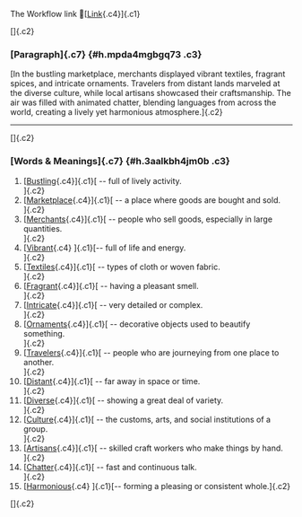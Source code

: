 The Workflow link
👏[[Link](https://www.google.com/url?q=http://www.google.com&sa=D&source=editors&ust=1759479701180944&usg=AOvVaw1YksveDNxc26eYLsbBSPza){.c4}]{.c1}

[]{.c2}

### [Paragraph]{.c7} {#h.mpda4mgbgq73 .c3}

[In the bustling marketplace, merchants displayed vibrant textiles,
fragrant spices, and intricate ornaments. Travelers from distant lands
marveled at the diverse culture, while local artisans showcased their
craftsmanship. The air was filled with animated chatter, blending
languages from across the world, creating a lively yet harmonious
atmosphere.]{.c2}

------------------------------------------------------------------------

[]{.c2}

### [Words & Meanings]{.c7} {#h.3aalkbh4jm0b .c3}

1.  [[Bustling](https://www.google.com/url?q=http://www.google.com&sa=D&source=editors&ust=1759479701182325&usg=AOvVaw1D-9NorhHLM2dX9Vhxy29K){.c4}]{.c1}[ --
    full of lively activity.\
    ]{.c2}
2.  [[Marketplace](https://www.google.com/url?q=http://www.google.com&sa=D&source=editors&ust=1759479701182691&usg=AOvVaw08WPxovIMl5Lgg9C14xoy-){.c4}]{.c1}[ --
    a place where goods are bought and sold.\
    ]{.c2}
3.  [[Merchants](https://www.google.com/url?q=http://www.google.com&sa=D&source=editors&ust=1759479701183046&usg=AOvVaw0on2zE5ul02bywmwx6H93t){.c4}]{.c1}[ --
    people who sell goods, especially in large quantities.\
    ]{.c2}
4.  [[Vibrant](https://www.google.com/url?q=http://www.google.com&sa=D&source=editors&ust=1759479701183312&usg=AOvVaw0yoUn9nOpx2BOvo0dEmlHC){.c4}
    ]{.c1}[-- full of life and energy.\
    ]{.c2}
5.  [[Textiles](https://www.google.com/url?q=http://www.google.com&sa=D&source=editors&ust=1759479701183579&usg=AOvVaw1A1MnvGTMWxJD809AYPteZ){.c4}]{.c1}[ --
    types of cloth or woven fabric.\
    ]{.c2}
6.  [[Fragrant](https://www.google.com/url?q=http://www.google.com&sa=D&source=editors&ust=1759479701183934&usg=AOvVaw3PmvxEEstcLrFKsW31Mpw7){.c4}]{.c1}[ --
    having a pleasant smell.\
    ]{.c2}
7.  [[Intricate](https://www.google.com/url?q=http://www.google.com&sa=D&source=editors&ust=1759479701184294&usg=AOvVaw0ujZ0Daaa1oaoo9S76ZNUS){.c4}]{.c1}[ --
    very detailed or complex.\
    ]{.c2}
8.  [[Ornaments](https://www.google.com/url?q=http://www.google.com&sa=D&source=editors&ust=1759479701184654&usg=AOvVaw1NzzyZVe4e4VMBKwP1hI-Y){.c4}]{.c1}[ --
    decorative objects used to beautify something.\
    ]{.c2}
9.  [[Travelers](https://www.google.com/url?q=http://www.google.com&sa=D&source=editors&ust=1759479701185070&usg=AOvVaw1dC3C95DxpPSUu0Zthj31t){.c4}]{.c1}[ --
    people who are journeying from one place to another.\
    ]{.c2}
10. [[Distant](https://www.google.com/url?q=http://www.google.com&sa=D&source=editors&ust=1759479701185467&usg=AOvVaw0XPO3oIITU5wRkEzaAlMfe){.c4}]{.c1}[ --
    far away in space or time.\
    ]{.c2}
11. [[Diverse](https://www.google.com/url?q=http://www.google.com&sa=D&source=editors&ust=1759479701185679&usg=AOvVaw2nfaBRiiZDW6cTzmnoCULF){.c4}]{.c1}[ --
    showing a great deal of variety.\
    ]{.c2}
12. [[Culture](https://www.google.com/url?q=http://www.google.com&sa=D&source=editors&ust=1759479701185994&usg=AOvVaw3PmGEFhd8SXX_5pwMUWBsr){.c4}]{.c1}[ --
    the customs, arts, and social institutions of a group.\
    ]{.c2}
13. [[Artisans](https://www.google.com/url?q=http://www.google.com&sa=D&source=editors&ust=1759479701186372&usg=AOvVaw0x-6lWlZ8mXt4VM0wvG23d){.c4}]{.c1}[ --
    skilled craft workers who make things by hand.\
    ]{.c2}
14. [[Chatter](https://www.google.com/url?q=http://www.google.com&sa=D&source=editors&ust=1759479701186737&usg=AOvVaw0G_4zXFzLW0tCOWZmmNP7Z){.c4}]{.c1}[ --
    fast and continuous talk.\
    ]{.c2}
15. [[Harmonious](https://www.google.com/url?q=http://www.google.com&sa=D&source=editors&ust=1759479701187034&usg=AOvVaw1k70xQK6OTRn5fIao6njX2){.c4}
    ]{.c1}[-- forming a pleasing or consistent whole.]{.c2}

[]{.c2}
